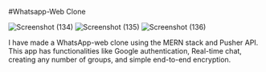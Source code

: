 #Whatsapp-Web Clone

![Screenshot (134)](https://user-images.githubusercontent.com/68822438/104149881-f4926c00-53fd-11eb-9ca4-5f06af4a969e.png)
![Screenshot (135)](https://user-images.githubusercontent.com/68822438/104149886-f78d5c80-53fd-11eb-86ab-9fe18ec2dfc1.png)
![Screenshot (136)](https://user-images.githubusercontent.com/68822438/104149890-fbb97a00-53fd-11eb-938f-3f45ecf65b56.png)

I have made a WhatsApp-web clone using the MERN stack and Pusher API. This app has functionalities like Google authentication, Real-time chat, creating any number of groups, and simple end-to-end encryption.

